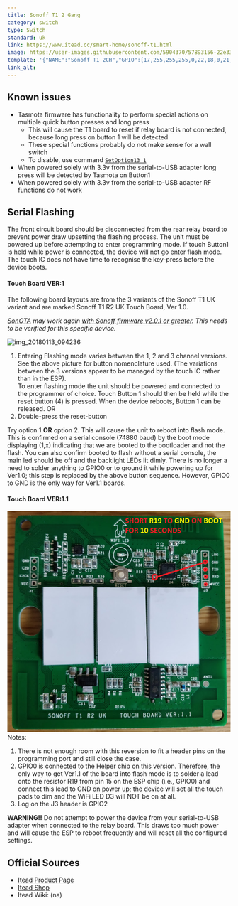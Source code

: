 ```yaml
---
title: Sonoff T1 2 Gang
category: switch
type: Switch
standard: uk
link: https://www.itead.cc/smart-home/sonoff-t1.html
image: https://user-images.githubusercontent.com/5904370/57893156-22e33100-7842-11e9-8749-81db74dac23f.png
template: '{"NAME":"Sonoff T1 2CH","GPIO":[17,255,255,255,0,22,18,0,21,56,0,0,0],"FLAG":0,"BASE":29}' 
link_alt: 
---
```

## Known issues
* Tasmota firmware has functionality to perform special actions on multiple quick button presses and long press
  * This will cause the T1 board to reset if relay board is not connected, because long press on button 1 will be detected
  * These special functions probably do not make sense for a wall switch
  * To disable, use command [`SetOption13 1`](Commands#setoption13)
* When powered solely with 3.3v from the serial-to-USB adapter long press will be detected by Tasmota on Button1
* When powered solely with 3.3v from the serial-to-USB adapter RF functions do not work

## Serial Flashing
The front circuit board should be disconnected from the rear relay board to prevent power draw upsetting the flashing process. The unit must be powered up before attempting to enter programming mode. If touch Button1 is held while power is connected, the device will not go enter flash mode. The touch IC does not have time to recognise the key-press before the device boots.

#### Touch Board VER:1
The following board layouts are from the 3 variants of the Sonoff T1 UK variant and are marked Sonoff T1 R2 UK Touch Board, Ver 1.0. 

_[SonOTA](https://github.com/mirko/SonOTA) may work again [with Sonoff firmware v2.0.1 or greater](https://github.com/mirko/SonOTA/wiki#known-working-configurations). This needs to be verified for this specific device._

![img_20180113_094236](https://user-images.githubusercontent.com/10469147/34905168-6128981a-f84b-11e7-9cf0-e0e4c3b0bd55.jpg)

1. Entering Flashing mode varies between the 1, 2 and 3 channel versions. See the above picture for button nomenclature used. (The variations between the 3 versions appear to be managed by the touch IC rather than in the ESP).  
To enter flashing mode the unit should be powered and connected to the programmer of choice. Touch Button 1 should then be held while the reset button (4) is pressed. When the device reboots, Button 1 can be released.
OR
2. Double-press the reset-button

Try option 1 **OR** option 2. This will cause the unit to reboot into flash mode. This is confirmed on a serial console (74880 baud) by the boot mode displaying (1,x) indicating that we are booted to the bootloader and not the flash.  You can also confirm booted to flash without a serial console, the main led should be off and the backlight LEDs lit dimly.
There is no longer a need to solder anything to GPIO0 or to ground it while powering up for Ver1.0; this step is replaced by the above button sequence. However, GPIO0 to GND is the only way for Ver1.1 boards.
#### Touch Board VER:1.1
![](https://github.com/arendst/arendst.github.io/blob/master/media/SONOFF-T1-R2-UK-GPIO-PIN-OUTS.png?raw=true)
Notes:
1. There is not enough room with this reversion to fit a header pins on the programming port and still close the case.
2. GPIO0 is connected to the Helper chip on this version. Therefore, the only way to get Ver1.1 of the board into flash mode is to solder a lead onto the resistor R19 from pin 15 on the ESP chip (i.e., GPIO0) and connect this lead to GND on power up; the device will set all the touch pads to dim and the WiFi LED D3 will NOT be on at all.
3. Log on the J3 header is GPIO2

**WARNING!!** Do not attempt to power the device from your serial-to-USB adapter when connected to the relay board. This draws too much power and will cause the ESP to reboot frequently and will reset all the configured settings.

## Official Sources

* [Itead Product Page](http://sonoff.itead.cc/en/products/residential/sonoff-t1)
* [Itead Shop](https://www.itead.cc/sonoff-t1.html)
* Itead Wiki: (na)
